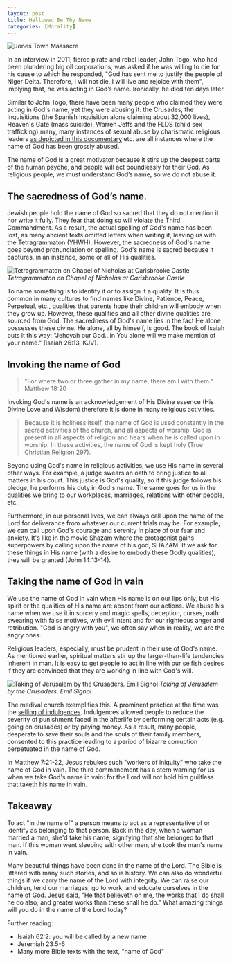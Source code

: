 ```yaml
---
layout: post
title: Hallowed Be Thy Name
categories: [Morality]
---
```


![Jones Town Massacre](https://assets.editorial.aetnd.com/uploads/2010/02/jonestowntdih.jpg "Jones Town Massacre")

In an interview in 2011, fierce pirate and rebel leader, John Togo, who had been plundering big oil corporations, was asked if he was willing to die for his cause to which he responded, "God has sent me to justify the people of Niger Delta. Therefore, I will not die. I will live and rejoice with them", implying that, he was acting in God’s name. Ironically, he died ten days later.

Similar to John Togo, there have been many people who claimed they were acting in God's name, yet they were abusing it: the Crusades, the Inquisitions (the Spanish Inquisition alone claiming about 32,000 lives), Heaven's Gate (mass suicide), Warren Jeffs and the FLDS (child sex trafficking),many, many instances of sexual abuse by charismatic religious leaders [as depicted in this documentary](https://www.youtube.com/watch?v=K1Pu0CVPocY&ab_channel=NetflixK-Content) etc. are all instances where the name of God has been grossly abused.

The name of God is a great motivator because it stirs up the deepest parts of the human psyche, and people will act boundlessly for their God. As religious people, we must understand God’s name, so we do not abuse it.

## The sacredness of God’s name.

Jewish people hold the name of God so sacred that they do not mention it nor write it fully. They fear that doing so will violate the Third Commandment. As a result, the actual spelling of God's name has been lost, as many ancient texts omitted letters when writing it, leaving us with the Tetragrammaton (YHWH). However, the sacredness of God's name goes beyond pronunciation or spelling. God's name is sacred because it captures, in an instance, some or all of His qualities.

![Tetragrammaton on Chapel of Nicholas at Carisbrooke Castle](https://qph.cf2.quoracdn.net/main-qimg-c25dea79d16ecd992137bbf5ef411040 "Tetragrammaton on Chapel of Nicholas at Carisbrooke Castle ")
_Tetragrammaton on Chapel of Nicholas at Carisbrooke Castle_

To name something is to identify it or to assign it a quality. It is thus common in many cultures to find names like Divine, Patience, Peace, Perpetual, etc., qualities that parents hope their children will embody when they grow up. However, these qualities and all other divine qualities are sourced from God. The sacredness of God's name lies in the fact He alone possesses these divine. He alone, all by himself, is good. The book of Isaiah puts it this way: "Jehovah our God...in You alone will we make mention of your name." (Isaiah 26:13, KJV).

## Invoking the name of God

> "For where two or three gather in my name, there am I with them." Matthew 18:20

Invoking God's name is an acknowledgement of His Divine essence (His Divine Love and Wisdom) therefore it is done in many religious activities.

> Because it is holiness itself, the name of God is used constantly in the sacred activities of the church, and all aspects of worship. God is present in all aspects of religion and hears when he is called upon in worship. In these activities, the name of God is kept holy (True Christian Religion 297).

Beyond using God's name in religious activities, we use His name in several other ways. For example, a judge swears an oath to bring justice to all matters in his court. This justice is God's quality, so if this judge follows his pledge, he performs his duty in God's name. The same goes for us in the qualities we bring to our workplaces, marriages, relations with other people, etc.

Furthermore, in our personal lives, we can always call upon the name of the Lord for deliverance from whatever our current trials may be. For example, we can call upon God's courage and serenity in place of our fear and anxiety. It's like in the movie Shazam where the protagonist gains superpowers by calling upon the name of his god, SHAZAM. If we ask for these things in His name (with a desire to embody these Godly qualities), they will be granted (John 14:13-14).

## Taking the name of God in vain

We use the name of God in vain when His name is on our lips only, but His spirit or the qualities of His name are absent from our actions. We abuse his name when we use it in sorcery and magic spells, deception, curses, oath swearing with false motives, with evil intent and for our righteous anger and retribution. "God is angry with you", we often say when in reality, we are the angry ones.

Religious leaders, especially, must be prudent in their use of God's name. As mentioned earlier, spiritual matters stir up the larger-than-life tendencies inherent in man. It is easy to get people to act in line with our selfish desires if they are convinced that they are working in line with God's will.

![Taking of Jerusalem by the Crusaders. Emil Signol ](https://www.worldhistory.org/img/r/p/1000x1200/8983.jpg.webp?v=1690793043 "Taking of Jerusalem by the Crusaders. Emil Signol")
_Taking of Jerusalem by the Crusaders. Emil Signol_

The medival church exemplifies this. A prominent practice at the time was the [selling of indulgences](https://www.pbs.org/faithandreason/theogloss/refor-body.html). Indulgences allowed people to reduce the severity of punishment faced in the afterlife by performing certain acts (e.g. going on crusades) or by paying money. As a result, many people, desperate to save their souls and the souls of their family members, consented to this practice leading to a period of bizarre corruption perpetuated in the name of God.

In Matthew 7:21-22, Jesus rebukes such "workers of iniquity" who take the name of God in vain. The third commandment has a stern warning for us when we take God's name in vain: for the Lord will not hold him guiltless that taketh his name in vain.

## Takeaway

To act "in the name of" a person means to act as a representative of or identify as belonging to that person. Back in the day, when a woman married a man, she'd take his name, signifying that she belonged to that man. If this woman went sleeping with other men, she took the man's name in vain.

Many beautiful things have been done in the name of the Lord. The Bible is littered with many such stories, and so is history. We can also do wonderful things if we carry the name of the Lord with integrity. We can raise our children, tend our marriages, go to work, and educate ourselves in the name of God. Jesus said, "He that believeth on me, the works that I do shall he do also; and greater works than these shall he do." What amazing things will you do in the name of the Lord today?

Further reading:

- Isaiah 62:2: you will be called by a new name
- Jeremiah 23:5-6
- Many more Bible texts with the text, "name of God"
